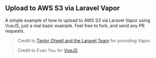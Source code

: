 ## Upload to AWS S3 via Laravel Vapor

A simple example of how to upload to AWS S3 via Laravel Vapor using VueJS, just a real basic example.
Feel free to fork, and send any PR requests.

> Credit to <a href="https://laravel.com">Taylor Otwell and the Laravel Team</a> for providing Vapor.

> Credit to Evan You for <a href="https://vuejs.org/">VueJS</a>